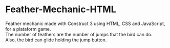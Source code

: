# Feather-Mechanic-HTML
Feather mechanic made with Construct 3 using HTML, CSS and JavaScript, for a plataform game.<br>
The number of feathers are the number of jumps that the bird can do.<br>
Also, the bird can glide holding the jump button.<br><br>
